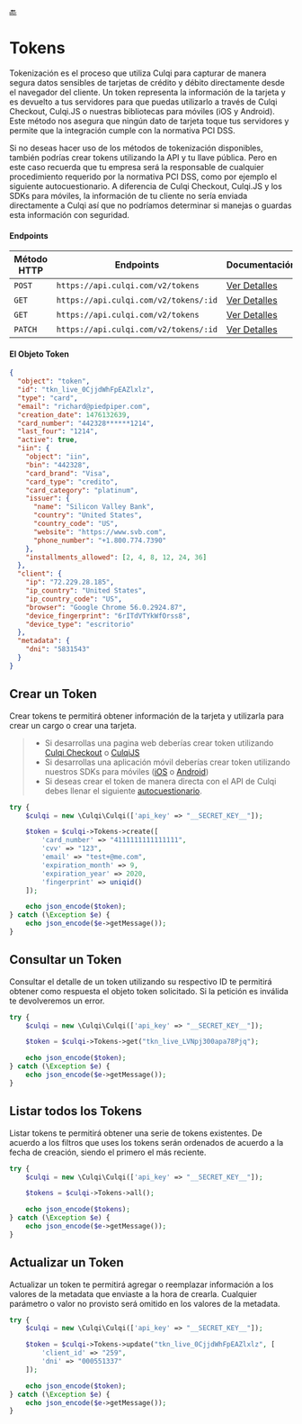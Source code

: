 [:back:](/docs/README.md)

# Tokens

Tokenización es el proceso que utiliza Culqi para capturar de manera segura datos sensibles de tarjetas de crédito y débito directamente desde el navegador del cliente. Un token representa la información de la tarjeta y es devuelto a tus servidores para que puedas utilizarlo a través de Culqi Checkout, Culqi.JS o nuestras bibliotecas para móviles (iOS y Android). Este método nos asegura que ningún dato de tarjeta toque tus servidores y permite que la integración cumple con la normativa PCI DSS.

Si no deseas hacer uso de los métodos de tokenización disponibles, también podrías crear tokens utilizando la API y tu llave pública. Pero en este caso recuerda que tu empresa será la responsable de cualquier procedimiento requerido por la normativa PCI DSS, como por ejemplo el siguiente autocuestionario. A diferencia de Culqi Checkout, Culqi.JS y los SDKs para móviles, la información de tu cliente no sería enviada directamente a Culqi así que no podríamos determinar si manejas o guardas esta información con seguridad.

#### Endpoints

| Método HTTP | Endpoints                             | Documentación                                            |
| ----------- | ------------------------------------- | -------------------------------------------------------- |
| `POST`      | `https://api.culqi.com/v2/tokens`     | [Ver Detalles](https://www.culqi.com/api/#tokens#create) |
| `GET`       | `https://api.culqi.com/v2/tokens/:id` | [Ver Detalles](https://www.culqi.com/api/#tokens#detail) |
| `GET`       | `https://api.culqi.com/v2/tokens`     | [Ver Detalles](https://www.culqi.com/api/#tokens#list)   |
| `PATCH`     | `https://api.culqi.com/v2/tokens/:id` | [Ver Detalles](https://www.culqi.com/api/#tokens#update) |

#### El Objeto Token

```json
{
  "object": "token",
  "id": "tkn_live_0CjjdWhFpEAZlxlz",
  "type": "card",
  "email": "richard@piedpiper.com",
  "creation_date": 1476132639,
  "card_number": "442328******1214",
  "last_four": "1214",
  "active": true,
  "iin": {
    "object": "iin",
    "bin": "442328",
    "card_brand": "Visa",
    "card_type": "credito",
    "card_category": "platinum",
    "issuer": {
      "name": "Silicon Valley Bank",
      "country": "United States",
      "country_code": "US",
      "website": "https://www.svb.com",
      "phone_number": "+1.800.774.7390"
    },
    "installments_allowed": [2, 4, 8, 12, 24, 36]
  },
  "client": {
    "ip": "72.229.28.185",
    "ip_country": "United States",
    "ip_country_code": "US",
    "browser": "Google Chrome 56.0.2924.87",
    "device_fingerprint": "6rITdVTYkWfOrss8",
    "device_type": "escritorio"
  },
  "metadata": {
    "dni": "5831543"
  }
}
```

## Crear un Token

Crear tokens te permitirá obtener información de la tarjeta y utilizarla para crear un cargo o crear una tarjeta.

> - Si desarrollas una pagina web deberías crear token utilizando [Culqi Checkout](https://www.culqi.com/docs/#/pagos/checkout) o [CulqiJS](https://www.culqi.com/docs/#/pagos/js)
> - Si desarrollas una aplicación móvil deberías crear token utilizando nuestros SDKs para móviles ([iOS](https://www.culqi.com/docs/#/pagos/ios) o [Android](https://www.culqi.com/docs/#/pagos/android))
> - Si deseas crear el token de manera directa con el API de Culqi debes llenar el siguiente [autocuestionario](https://www.pcisecuritystandards.org/documents/PCI-DSS-v3_2-SAQ-D_Merchant-rev1_1.pdf?agreement=true&time=1508189914058).

```php
try {
    $culqi = new \Culqi\Culqi(['api_key' => "__SECRET_KEY__"]);

    $token = $culqi->Tokens->create([
        'card_number' => "4111111111111111",
        'cvv' => "123",
        'email' => "test+@me.com",
        'expiration_month' => 9,
        'expiration_year' => 2020,
        'fingerprint' => uniqid()
    ]);

    echo json_encode($token);
} catch (\Exception $e) {
    echo json_encode($e->getMessage());
}
```

## Consultar un Token

Consultar el detalle de un token utilizando su respectivo ID te permitirá obtener como respuesta el objeto token solicitado. Si la petición es inválida te devolveremos un error.

```php
try {
    $culqi = new \Culqi\Culqi(['api_key' => "__SECRET_KEY__"]);

    $token = $culqi->Tokens->get("tkn_live_LVNpj300apa78Pjq");

    echo json_encode($token);
} catch (\Exception $e) {
    echo json_encode($e->getMessage());
}
```

## Listar todos los Tokens

Listar tokens te permitirá obtener una serie de tokens existentes. De acuerdo a los filtros que uses los tokens serán ordenados de acuerdo a la fecha de creación, siendo el primero el más reciente.

```php
try {
    $culqi = new \Culqi\Culqi(['api_key' => "__SECRET_KEY__"]);

    $tokens = $culqi->Tokens->all();

    echo json_encode($tokens);
} catch (\Exception $e) {
    echo json_encode($e->getMessage());
}
```

## Actualizar un Token

Actualizar un token te permitirá agregar o reemplazar información a los valores de la metadata que enviaste a la hora de crearla. Cualquier parámetro o valor no provisto será omitido en los valores de la metadata.

```php
try {
    $culqi = new \Culqi\Culqi(['api_key' => "__SECRET_KEY__"]);

    $token = $culqi->Tokens->update("tkn_live_0CjjdWhFpEAZlxlz", [
        'client_id' => "259",
        'dni' => "000551337"
    ]);

    echo json_encode($token);
} catch (\Exception $e) {
    echo json_encode($e->getMessage());
}
```
